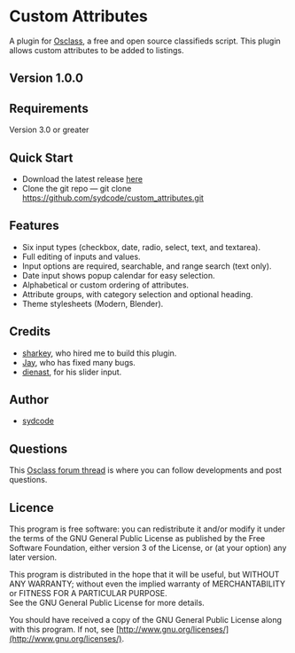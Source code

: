 Custom Attributes
=================

A plugin for [Osclass](http://osclass.org), a free and open source classifieds script.
This plugin allows custom attributes to be added to listings.

## Version 1.0.0

## Requirements
Version 3.0 or greater

## Quick Start
* Download the latest release [here](https://github.com/sydcode/custom_attributes/archive/master.zip)
* Clone the git repo — git clone https://github.com/sydcode/custom_attributes.git

## Features
* Six input types (checkbox, date, radio, select, text, and textarea).
* Full editing of inputs and values.
* Input options are required, searchable, and range search (text only). 
* Date input shows popup calendar for easy selection.
* Alphabetical or custom ordering of attributes.
* Attribute groups, with category selection and optional heading.
* Theme stylesheets (Modern, Blender).

## Credits
* [sharkey](http://forums.osclass.org/index.php?action=profile;u=11728), who hired me to build this plugin.
* [Jay](https://github.com/trains58554), who has fixed many bugs.
* [dienast](https://github.com/dienast), for his slider input.

## Author
* [sydcode](https://github.com/sydcode)

## Questions
This [Osclass forum thread](http://forums.osclass.org/plugins/%28new-plugin%29-custom-attributes/) is where you can follow developments and post questions.

## Licence
This program is free software: you can redistribute it and/or modify
it under the terms of the GNU General Public License as published by
the Free Software Foundation, either version 3 of the License, or
(at your option) any later version.

This program is distributed in the hope that it will be useful,
but WITHOUT ANY WARRANTY; without even the implied warranty of
MERCHANTABILITY or FITNESS FOR A PARTICULAR PURPOSE.  
See the GNU General Public License for more details.

You should have received a copy of the GNU General Public License
along with this program.  If not, see [http://www.gnu.org/licenses/](http://www.gnu.org/licenses/).